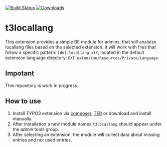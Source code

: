 [![Build Status](https://travis-ci.org/visuellverstehen/t3locallang.svg)](https://travis-ci.org/visuellverstehen/t3locallang)
[![Downloads](https://img.shields.io/packagist/dt/visuellverstehen/t3locallang.svg)](https://packagist.org/packages/visuellverstehen/t3locallang)

# t3locallang

This extension provides a simple BE module for admins, that will analyize locallang files based on the selected extension. It will work with files that follow a specific pattern: `[de].locallang.xlf`, located in the default extension language directory: `EXT:extension/Resources/Private/Language`.

## Impotant
This repository is work in progress.

## How to use
1. Install TYPO3 extension via [composer](https://packagist.org/packages/visuellverstehen/t3googleanalytics), [TER](https://extensions.typo3.org/extension/t3googleanalytics/) or download and install manually.
2. After installation a new module names `t3locallang` should appear under the admin tools group.
3. After selecting an extension, the module will collect data about missing entries and not used entries.

